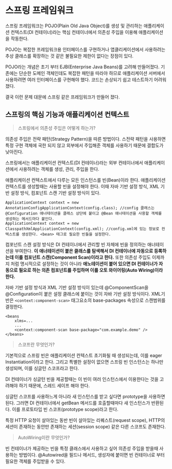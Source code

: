 # 스프링 프레임워크

스프링 프레임워크는 POJO(Plain Old Java Object)를 생성 및 관리하는 애플리케이션 컨텍스트(DI 컨테이너)라는 핵심 컨테이너에서 의존성 주입을 이용해 애플리케이션을 작동한다. 

POJO는 복잡한 프레임워크용 인터페이스를 구현하거나 앱클리케이션에서 사용하려는 추상 클래스를 확장하는 것 같은 불필요한 제한이 없다는 장점이 있다. 

POJO라는 개념은 초기 부터 EJB(Enterprise Java Beans)를 고려해 만들어졌다. 기존에는 단순한 도메인 객체인데도 복잡한 패턴을 따라야 하므로 애플리케이션 서버에서 사용하려면 여러 인터페이스를 구현해야 했다. 코드는 손상되기 쉽고 테스트하기 어려워 졌다. 

결국 이런 문제 대문에 스프링 같은 프레임워크가 만들어 졌다. 

## 스프링의 핵심 기능과 애플리케이션 컨텍스트

> 스프링에서 의존성 주입은 어떻게 하는가?

의존성 주입은 전략 패턴(Strategy Pattern)을 따른 방법이다. 스전략 패턴을 사용하면 특정 구현 객체에 국한 되지 않고 외부에서 주입해준 객체를 사용하기 때문에 결합도가 낮아진다. 

스프링에서는 애플리케이션 컨텍스트(DI 컨테이너)라는 외부 컨테이너에서 애플리케이션에서 사용하려는 객체를 생성, 관리, 주입을 한다. 

애플리케이션 컨텍스트에서 다루는 모든 인스턴스를 빈(Bean)이라 한다. 애플리케이션 컨텍스트를 생성할때는 사용할 빈을 설정해야 한다. 이때 자바 기반 설정 방식, XML 기반 설정 방식, 컴포넌트 스캔 기반 설정 방식이 있다. 
```
ApplicationContext context = new AnnotationConfigApplicationContext(config.class); //config 클래스는 @Configuration 애너테이션을 클래스 상단에 붙이고 @Bean 애너테이션을 사용할 객체를 생성하는 메서드마다 붙인다.
ApplicationContext context = new ClasspathXmlApplicationContext(config.xml); //config.xml에 있는 정보로 컨텍스트를 생성한다. <bean> 태그로 필요한 빈들을 설정한다.
```

컴포넌트 스캔 설정 방식은 DI 컨테이너에서 관리할 빈 자체에 빈을 정의하는 애너테이션을 부여한다. **이 애너테이션이 붙은 클래스를 탐색해서 DI 컨테이너에 자동으로 등록하는데 이를 컴포넌트 스캔(Component Scan)이라고 한다.** 또한 의존성 주입도 이제까지 처럼 명시적으로 설정하는 것이 아니라 **애노테이션이 붙어 있으면 DI 컨테이너가 자동으로 필요로 하는 의존 컴포넌트를 주입하며 이를 오토 와이어링(Auto Wiring)이라 한다.**

자바 기반 설정 방식과 XML 기반 설정 방식이 있는데 @ComponentScan을 @Configuration이 붙은 설정 클래스에 붙이는 것이 자바 기반 설정 방식이다. XML기반은 `<context:component-scan>` 태그요소의 base-packages 속성으로 스캔범위를 결정한다. 
```
<beans
	xlms=...
	...
	<context:component-scan base-package="com.example.demo" />
</beans>
```

> 스코프란 무엇인가?

기본적으로 스프링 빈은 애플리케이션 컨텍스트 초기화될 때 생성되는데, 이를 eager Instantiation이라고 한다. 그리고 특별한 설정이 없으면 스프링 빈 인스턴스는 하나만 생성되며, 이를 싱글턴 스코프라고 한다. 

DI 컨테이너가 싱글턴 빈을 제공할때는 이 빈이 여러 인스턴스에서 이용한다는 것을 고려해야 하기 때문에, 스레드 세이프 해야 한다. 

싱글턴 스코프를 사용하느게 아니라 새 인스턴스를 받고 싶다면 prototype을 사용하면 된다. 그러면 DI 컨테이너에서 getBean 메서드를 호출할때마다 새 인스턴스가 반환된다. 이를 프로토타입 빈 스코프(prototype scope)라고 한다.

특정 HTTP 요청이 살아있는 동반 빈이 살아있는 리퀘스트(request scope), HTTP의 세션이 존재하는 동안만 존재하는 세션(session scope) 같은 다른 스코프도 존재한다. 

> AutoWiring이란 무엇인가?

빈 컨테이너가 제공하는 빈을 특정 클래스에서 사용하고 싶어 의존성 주입을 받을때 사용하는 방법이다. @Autowired을 필드나 메서드, 생성자에 붙이면 빈 컨테이너로 부터 필요한 객체를 주입받을 수 있다. 



<!--stackedit_data:
eyJoaXN0b3J5IjpbLTE0MjM5Nzk2NDUsMTY2MjA4OTczMSwtMT
I0NDA4OTQxMiwtMTI1OTQ5NjE0MSwxMDc2MjYxMDI1LC02MDM4
NjQ3MywtNzg2MDQ3MTldfQ==
-->